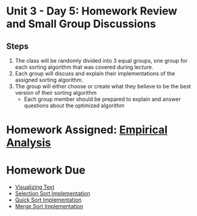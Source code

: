 # Unit 3 - Day 5: Homework Review and Small Group Discussions

## Steps
  1. The class will be randomly divided into 3 equal groups, one group for each sorting algorithm that was covered during lecture.
  2. Each group will discuss and explain their implementations of the assigned sorting algorithm.
  3. The group will either choose or create what they believe to be the best version of their sorting algorithm
      * Each group member should be prepared to explain and answer questions about the optimized algorithm

# Homework Assigned: [Empirical Analysis](homework5.md)

# Homework Due
  * [Visualizing Text](homework1.md)
  * [Selection Sort Implementation](homework2.md)
  * [Quick Sort Implementation](homework3.md)
  * [Merge Sort Implementation](homework4.md)
